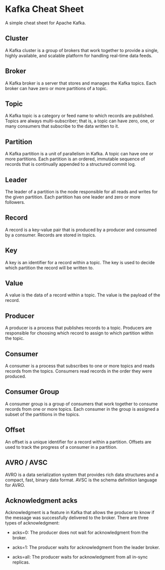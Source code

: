 # Kafka Cheat Sheet

A simple cheat sheet for Apache Kafka.

## Cluster

A Kafka cluster is a group of brokers that work together to provide a single, highly available, and scalable platform for handling real-time data feeds.

## Broker

A Kafka broker is a server that stores and manages the Kafka topics. Each broker can have zero or more partitions of a topic.

## Topic

A Kafka topic is a category or feed name to which records are published. Topics are always multi-subscriber; that is, a topic can have zero, one, or many consumers that subscribe to the data written to it.

## Partition

A Kafka partition is a unit of parallelism in Kafka. A topic can have one or more partitions. Each partition is an ordered, immutable sequence of records that is continually appended to a structured commit log.

## Leader

The leader of a partition is the node responsible for all reads and writes for the given partition. Each partition has one leader and zero or more followers.

## Record

A record is a key-value pair that is produced by a producer and consumed by a consumer. Records are stored in topics.

## Key

A key is an identifier for a record within a topic. The key is used to decide which partition the record will be written to.

## Value

A value is the data of a record within a topic. The value is the payload of the record.

## Producer

A producer is a process that publishes records to a topic. Producers are responsible for choosing which record to assign to which partition within the topic.

## Consumer

A consumer is a process that subscribes to one or more topics and reads records from the topics. Consumers read records in the order they were produced.

## Consumer Group

A consumer group is a group of consumers that work together to consume records from one or more topics. Each consumer in the group is assigned a subset of the partitions in the topics.

## Offset

An offset is a unique identifier for a record within a partition. Offsets are used to track the progress of a consumer in a partition.

## AVRO / AVSC

AVRO is a data serialization system that provides rich data structures and a compact, fast, binary data format. AVSC is the schema definition language for AVRO.

## Acknowledgment acks

Acknowledgment is a feature in Kafka that allows the producer to know if the message was successfully delivered to the broker. There are three types of acknowledgment:

- acks=0: The producer does not wait for acknowledgment from the broker.

- acks=1: The producer waits for acknowledgment from the leader broker.

- acks=all: The producer waits for acknowledgment from all in-sync replicas.